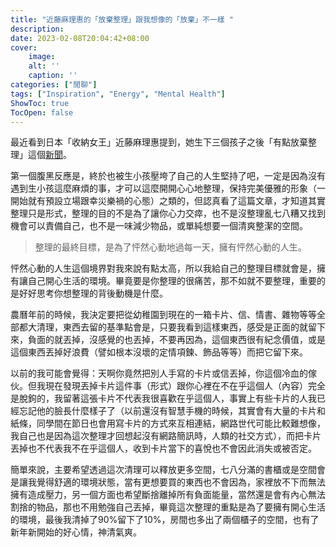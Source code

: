 ```yaml
---
title: "近藤麻理惠的「放棄整理」跟我想像的「放棄」不一樣 "
description: 
date: 2023-02-08T20:04:42+08:00
cover:
    image: 
    alt: ''
    caption: ''
categories: ["閒聊"]
tags: ["Inspiration", "Energy", "Mental Health"]
ShowToc: true
TocOpen: false
---
```


最近看到日本「收納女王」近藤麻理惠提到，她生下三個孩子之後「有點放棄整理」這個[新聞](https://www.storm.mg/lifestyle/4717805?mode=whole)。

第一個腹黑反應是，終於也被生小孩壓垮了自己的人生堅持了吧，一定是因為沒有遇到生小孩這麼麻煩的事，才可以這麼開開心心地整理，保持完美優雅的形象（一開始就有預設立場跟幸災樂禍的心態）之類的，但認真看了這篇文章，才知道其實整理只是形式，整理的目的不是為了讓你心力交瘁，也不是沒整理亂七八糟又找到機會可以責備自己，也不是一味減少物品，或單純想要一個清爽整潔的空間。

> 整理的最終目標，是為了怦然心動地過每一天，擁有怦然心動的人生。

怦然心動的人生這個境界對我來說有點太高，所以我給自己的整理目標就會是，擁有讓自己開心生活的環境。畢竟要是你整理的很痛苦，那不如就不要整理，重要的是好好思考你想整理的背後動機是什麼。

農曆年前的時候，我決定要把從幼稚園到現在的一箱卡片、信、情書、雜物等等全部都大清理，東西去留的基準點會是，只要我看到這樣東西，感受是正面的就留下來，負面的就丟掉，沒感覺的也丟掉，不要再因為，這個東西很有紀念價值，或是這個東西丟掉好浪費（譬如根本沒壞的定情項鍊、飾品等等）而把它留下來。

以前的我可能會覺得：天啊你竟然把別人手寫的卡片或信丟掉，你這個冷血的傢伙。但我現在發現丟掉卡片這件事（形式）跟你心裡在不在乎這個人（內容）完全是脫鉤的，我留著這張卡片不代表我很喜歡在乎這個人，事實上有些卡片的人我已經忘記他的臉長什麼樣子了（以前還沒有智慧手機的時候，其實會有大量的卡片和紙條，同學間在節日也會用寫卡片的方式來互相連結，網路世代可能比較難想像，我自己也是因為這次整理才回想起沒有網路簡訊時，人類的社交方式），而把卡片丟掉也不代表我不在乎這個人，收到卡片當下的喜悅也不會因此消失或被否定。

簡單來說，主要希望透過這次清理可以釋放更多空間，七八分滿的書櫃或是空間會是讓我覺得舒適的環境狀態，當有更想要買的東西也不會因為，家裡放不下而無法擁有造成壓力，另一個方面也希望斷捨離掉所有負面能量，當然還是會有內心無法割捨的物品，那也不用勉強自己丟掉，畢竟這次整理的重點是為了要擁有開心生活的環境，最後我清掉了90%留下了10%，房間也多出了兩個櫃子的空間，也有了新年新開始的好心情，神清氣爽。


